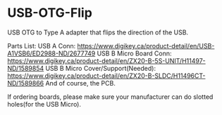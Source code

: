 # USB-OTG-Flip
USB OTG to Type A adapter that flips the direction of the USB.


Parts List:
USB A Conn: https://www.digikey.ca/product-detail/en/USB-A1VSB6/ED2988-ND/2677749
USB B Micro Board Conn: https://www.digikey.ca/product-detail/en/ZX20-B-5S-UNIT/H11497-ND/1589854
USB B Micro Cover/Support(Needed): https://www.digikey.ca/product-detail/en/ZX20-B-SLDC/H11496CT-ND/1589866
And of course, the PCB. 

If ordering boards, please make sure your manufacturer can do slotted holes(for the USB Micro).
